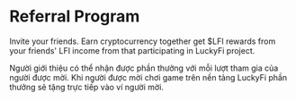 # Referral Program

Invite your friends. Earn cryptocurrency together get $LFI rewards from your friends' LFI income from that participating in LuckyFi project.

Người giới thiệu có thể nhận được phần thưởng với mỗi lượt tham gia của người được mời. Khi người được mời chơi game trên nền tảng LuckyFi phần thưởng sẽ tặng trực tiếp vào ví người mời.
